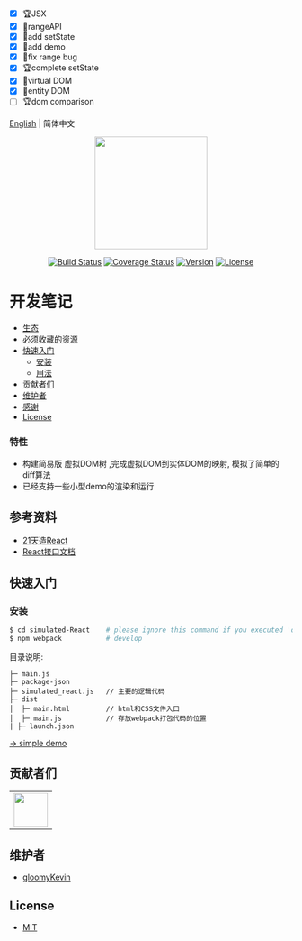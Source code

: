 - [x] :trophy:JSX
- [x] :dart:rangeAPI
- [x] :dart:add setState
- [x] :dart:add demo
- [x] :dart:fix range bug
- [x] :trophy:complete setState
- [x] :dart:virtual DOM
- [x] :dart:entity DOM
- [ ] :trophy:dom comparison

[English](./README.EN.md) | 简体中文

<p align="center"><img width="200" src="https://ae01.alicdn.com/kf/Ue4d9024a61f64bf486ac1eebe45596daU.jpg"></p>

<p align="center">
  <a href="https://circleci.com/gh/vuejs/vue/tree/dev"><img src="https://img.shields.io/circleci/project/github/vuejs/vue/dev.svg" alt="Build Status"></a>
  <a href="https://codecov.io/github/vuejs/vue?branch=dev"><img src="https://img.shields.io/codecov/c/github/vuejs/vue/dev.svg" alt="Coverage Status"></a>
  <a href="https://www.npmjs.com/package/vue"><img src="https://img.shields.io/npm/v/vue.svg" alt="Version"></a>
  <a href="https://www.npmjs.com/package/vue"><img src="https://img.shields.io/npm/l/vue.svg" alt="License"></a>
</p>


# 开发笔记

- [生态](#生态)
- [必须收藏的资源](#必须收藏的资源)
- [快速入门](#快速入门)
  - [安装](#安装)
  - [用法](#用法)
- [贡献者们](#贡献者们)
- [维护者](#维护者)
- [感谢](#感谢)
- [License](#license)

### 特性

- 构建简易版 虚拟DOM树 ,完成虚拟DOM到实体DOM的映射, 模拟了简单的 diff算法
- 已经支持一些小型demo的渲染和运行

## 参考资料

- [21天造React](https://zhuanlan.zhihu.com/p/29869797)
- [React接口文档](https://reactjs.org/docs/implementation-notes.html)

## 快速入门

### 安装

```bash
$ cd simulated-React    # please ignore this command if you executed 'omi init' in an empty folder
$ npm webpack           # develop
```

目录说明:

```
├─ main.js
├─ package-json
├─ simulated_react.js   // 主要的逻辑代码
├─ dist
│  ├─ main.html         // html和CSS文件入口
│  ├─ main.js           // 存放webpack打包代码的位置
| ├─ launch.json
```

[→ simple demo]()

## 贡献者们

<table>
    <tbody>
        <tr>
            <td>
                <a target="_blank" href="https://github.com/gloomyKevin"><img width="60px" src="https://avatars1.githubusercontent.com/u/47132374?s=460&u=a4cddb370a56c1c4253607dcf5ba96b524c6a989&v=4"></a>
            </td>
        </tr>
    </tbody>
</table>

## 维护者

- [gloomyKevin](https://github.com/gloomyKevin)


## License

- [MIT]()


